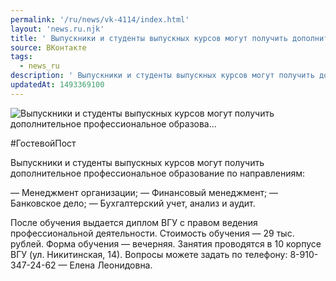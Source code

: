 ```yaml
---
permalink: '/ru/news/vk-4114/index.html'
layout: 'news.ru.njk'
title: ' Выпускники и студенты выпускных курсов могут получить дополнительное профессиональное образова…'
source: ВКонтакте
tags:
  - news_ru
description: ' Выпускники и студенты выпускных курсов могут получить дополнительное профессиональное образова…'
updatedAt: 1493369100
---
```

![ Выпускники и студенты выпускных курсов могут получить дополнительное профессиональное образова…](https://sun9-31.userapi.com/impf/qyarYkTH1DOrdXh1KIVD1sMK82ytU7sBU-Y4uw/_jaTw3ADKtY.jpg?size=1280x844&quality=96&proxy=1&sign=2e8d423ec319c102d31ce5b0b5aa183f&c_uniq_tag=XkSol9UNJH4RC6N2ckcsBFZyFJqsyjVaYuZQLl7zhtw&type=album)

#ГостевойПост

Выпускники и студенты выпускных курсов могут получить дополнительное профессиональное образование по направлениям:

— Менеджмент организации;
— Финансовый менеджмент;
— Банковское дело;
— Бухгалтерский учет, анализ и аудит.

После обучения выдается диплом ВГУ с правом ведения профессиональной деятельности.
Стоимость обучения — 29 тыс. рублей.
Форма обучения — вечерняя.
Занятия проводятся в 10 корпусе ВГУ (ул. Никитинская, 14).
Вопросы можете задать по телефону: 8-910-347-24-62 — Елена Леонидовна.
